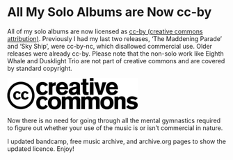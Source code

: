# All My Solo Albums are Now cc-by

All of my solo albums are now licensed as [cc-by (creative commons
attribution)](https://creativecommons.org/licenses/by/4.0/).  Previously I had my last two releases, ‘The Maddening
Parade’ and ‘Sky Ship’, were cc-by-nc, which disallowed commercial
use. Older releases were already cc-by.  Please note that the non-solo
work like Eighth Whale and Dusklight Trio are not part of creative
commons and are covered by standard copyright.

![cc-by-logo](images/blog/cc-logo.png)

Now there is no need for going through all the mental gymnastics
required to figure out whether your use of the music is or isn’t
commercial in nature.

I updated bandcamp, free music archive, and archive.org pages to show
the updated licence. Enjoy!
